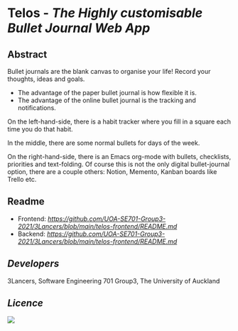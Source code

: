 # Telos - *The Highly customisable Bullet Journal Web App*

## Abstract
Bullet journals are the blank canvas to organise your life! Record your thoughts, ideas and goals.

- The advantage of the paper bullet journal is how flexible it is.
- The advantage of the online bullet journal is the tracking and notifications.

On the left-hand-side, there is a habit tracker where you fill in a square each time you do that habit.

In the middle, there are some normal bullets for days of the week.

On the right-hand-side, there is an Emacs org-mode with bullets, checklists, priorities and text-folding. Of course this is not the only digital bullet-journal option, there are a couple others: Notion, Memento, Kanban boards like Trello etc.

## Readme
- Frontend: *https://github.com/UOA-SE701-Group3-2021/3Lancers/blob/main/telos-frontend/README.md*
- Backend: *https://github.com/UOA-SE701-Group3-2021/3Lancers/blob/main/telos-frontend/README.md*

## *Developers*
3Lancers, Software Engineering 701 Group3, The University of Auckland

## *Licence*
[![](https://www.gnu.org/graphics/agplv3-with-text-162x68.png)](https://www.gnu.org/licenses/agpl-3.0.html)
